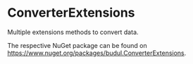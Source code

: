 # ConverterExtensions

Multiple extensions methods to convert data. 

The respective NuGet package can be found on https://www.nuget.org/packages/budul.ConverterExtensions.
